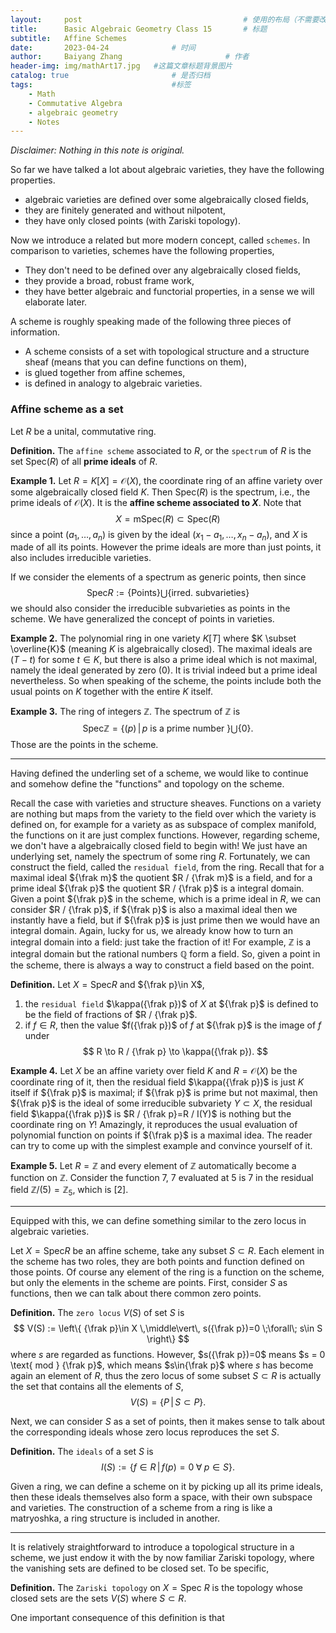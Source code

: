 ```yaml
---
layout:     post   				                    # 使用的布局（不需要改）
title:      Basic Algebraic Geometry Class 15		# 标题 
subtitle:   Affine Schemes
date:       2023-04-24 				# 时间
author:     Baiyang Zhang 						# 作者
header-img: img/mathArt17.jpg 	#这篇文章标题背景图片
catalog: true 						# 是否归档
tags:								#标签
    - Math
    - Commutative Algebra
    - algebraic geometry
    - Notes
---
```


*Disclaimer: Nothing in this note is original.*

So far we have talked a lot about algebraic varieties, they have the following properties.
- algebraic varieties are defined over some algebraically closed fields, 
- they are finitely generated and without nilpotent,
- they have only closed points (with Zariski topology).

Now we introduce a related but more modern concept, called `schemes`. In comparison to varieties, schemes have the following properties,
- They don't need to be defined over any algebraically closed fields,
- they provide a broad, robust frame work,
- they have better algebraic and functorial properties, in a sense we will elaborate later.

A scheme is roughly speaking made of the following three pieces of information.
- A scheme consists of a set with topological structure and a structure sheaf (means that you can define functions on them),
- is glued together from affine schemes,
- is defined in analogy to algebraic varieties.

### Affine scheme as a set

Let $R$ be a unital, commutative ring. 

**Definition.** The `affine scheme` associated to $R$, or the `spectrum` of $R$ is the set $\text{Spec}(R)$ of all **prime ideals** of $R$. 

**Example 1.** Let $R = K[X]=\mathcal{O}(X)$, the coordinate ring of an affine variety over some algebraically closed field $K$. Then $\text{Spec}(R)$ is the spectrum, i.e., the prime ideals of $\mathcal{O}(X)$. It is the **affine scheme associated to $X$**. Note that 
$$
X = \text{mSpec}(R) \subset \text{Spec}(R)
$$
since a point $(a_ {1},\dots,a_ {n})$ is given by the ideal $(x_ {1}-a_ {1},\dots,x_ {n}-a_ {n})$, and $X$ is made of all its points. However the prime ideals are more than just points, it also includes irreducible varieties. 

If we consider the elements of a spectrum as generic points, then since
$$
\text{Spec}R := \left\{ \text{Points} \right\}  \bigcup \left\{\text{irred. subvarieties} \right\} 
$$
we should also consider the irreducible subvarieties as points in the scheme. We have generalized the concept of points in varieties. 

**Example 2.** The polynomial ring in one variety $K[T]$ where $K \subset \overline{K}$ (meaning $K$ is algebraically closed). The maximal ideals are $(T-t)$ for some $t \in K$, but there is also a prime ideal which is not maximal, namely the ideal generated by zero $(0)$. It is trivial indeed but a prime ideal nevertheless. So when speaking of the scheme, the points include both the usual points on $K$ together with the entire $K$ itself.

**Example 3.** The ring of integers $\mathbb{Z}$.  The spectrum of $\mathbb{Z}$ is 
$$
\text{Spec}\mathbb{Z} = \left\{ (p) \,\middle\vert\, p \text{ is a prime number } \right\} \bigcup\left\{ 0 \right\} .
$$
Those are the points in the scheme.

- - -

Having defined the underling set of a scheme, we would like to continue and somehow define the "functions" and topology on the scheme. 

Recall the case with varieties and structure sheaves. Functions on a variety are nothing but maps from the variety to the field over which the variety is defined on, for example for a variety as as subspace of complex manifold, the functions on it are just complex functions. However, regarding scheme, we don't have a algebraically closed field to begin with! We just have an underlying set, namely the spectrum of some ring $R$. Fortunately, we can construct the field, called the `residual field`, from the ring. Recall that for a maximal ideal ${\frak m}$ the quotient $R / {\frak m}$ is a field, and for a prime ideal ${\frak p}$ the quotient $R / {\frak p}$ is a integral domain. Given a point ${\frak p}$ in the scheme, which is a prime ideal in $R$, we can consider $R / {\frak p}$, if ${\frak p}$ is also a maximal ideal then we instantly have a field, but if ${\frak p}$ is just prime then we would have an integral domain. Again, lucky for us, we already know how to turn an integral domain into a field: just take the fraction of it! For example, $\mathbb{Z}$ is a integral domain but the rational numbers $\mathbb{Q}$ form a field. So, given a point in the scheme, there is always a way to construct a field based on the point. 

**Definition.** Let $X = \text{Spec}R$ and ${\frak p}\in X$, 
1. the `residual field` $\kappa({\frak p})$ of $X$ at ${\frak p}$ is defined to be the field of fractions of $R / {\frak p}$.
2. if $f\in R$, then the value $f({\frak p})$ of $f$ at ${\frak p}$ is the image of $f$ under 
$$
R \to R / {\frak p} \to \kappa({\frak p}).
$$

**Example 4.** Let $X$ be an affine variety over field $K$ and $R=\mathcal{O}(X)$ be the coordinate ring of it, then the residual field $\kappa({\frak p})$ is just $K$ itself if ${\frak p}$ is maximal; if ${\frak p}$ is prime but not maximal, then ${\frak p}$ is the ideal of some irreducible subvariety $Y\subset X$, the residual field $\kappa({\frak p})$ is $R / {\frak p}=R / I(Y)$ is nothing but the coordinate ring on $Y$! Amazingly, it reproduces the usual evaluation of polynomial function on points if ${\frak p}$ is a maximal idea. The reader can try to come up with the simplest example and convince yourself of it.

**Example 5.** Let $R = \mathbb{Z}$ and every element of $\mathbb{Z}$ automatically become a function on $\mathbb{Z}$. Consider the function $7$, $7$ evaluated at $5$ is $7$ in the residual field $\mathbb{Z} / (5)=\mathbb{Z}_ {5}$, which is $[2]$.

- - -

Equipped with this, we can define something similar to the zero locus in algebraic varieties. 

Let $X=\text{Spec}R$ be an affine scheme, take any subset $S\subset R$. Each element in the scheme has two roles, they are both points and function defined on those points. Of course any element of the ring is a function on the scheme, but only the  elements in the scheme are points. First, consider $S$ as functions, then we can talk about there common zero points. 

**Definition.** The `zero locus` $V(S)$ of set $S$ is 
$$
V(S) := \left\{ {\frak p}\in X \,\middle\vert\, s({\frak p})=0 \;\forall\; s\in S \right\} 
$$
where $s$ are regarded as functions. However, $s({\frak p})=0$ means $s = 0 \text{ mod } {\frak p}$, which means $s\in{\frak p}$ where $s$ has become again an element of $R$, thus the zero locus of some subset $S\subset R$ is actually the set that contains all the elements of $S$,
$$
V(S) = \left\{ P \,\middle\vert\, S\subset P \right\} .
$$

Next, we can consider $S$ as a set of points, then it makes sense to talk about the corresponding ideals whose zero locus reproduces the set $S$. 

**Definition.** The `ideals` of a set $S$ is 
$$
I(S) := \left\{ f\in R \,\middle\vert\, f(p)=0 \;\forall\; p\in S \right\}. 
$$

Given a ring, we can define a scheme on it by picking up all its prime ideals, then these ideals themselves also form a space, with their own subspace and varieties. The construction of a scheme from a ring is like a matryoshka, a ring structure is included in another. 

- - -

It is relatively straightforward to  introduce a topological structure in a scheme, we just endow it with the by now familiar Zariski topology, where the vanishing sets are defined to be closed set. To be specific,

**Definition.** The `Zariski topology` on $X=\text{Spec }R$ is the topology whose closed sets are the sets $V(S)$ where $S\subset R$. 

One important consequence of this definition is that